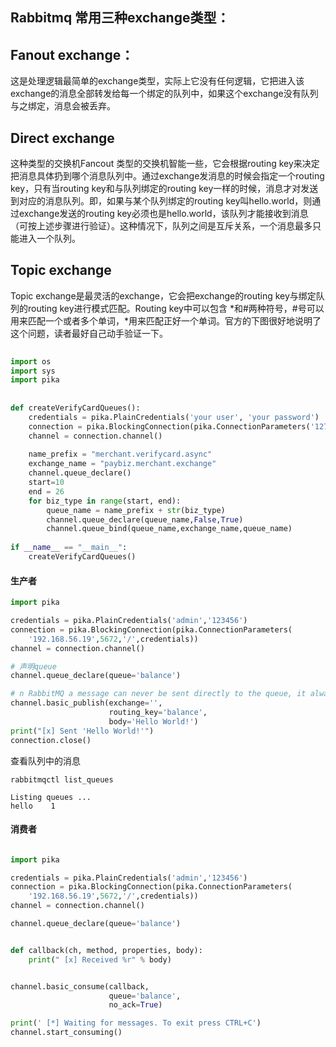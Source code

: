

## Rabbitmq 常用三种exchange类型：

## Fanout exchange：

这是处理逻辑最简单的exchange类型，实际上它没有任何逻辑，它把进入该exchange的消息全部转发给每一个绑定的队列中，如果这个exchange没有队列与之绑定，消息会被丢弃。

## Direct exchange

这种类型的交换机Fancout 类型的交换机智能一些，它会根据routing key来决定把消息具体扔到哪个消息队列中。通过exchange发消息的时候会指定一个routing key，只有当routing key和与队列绑定的routing key一样的时候，消息才对发送到对应的消息队列。即，如果与某个队列绑定的routing key叫hello.world，则通过exchange发送的routing key必须也是hello.world，该队列才能接收到消息（可按上述步骤进行验证）。这种情况下，队列之间是互斥关系，一个消息最多只能进入一个队列。

## Topic exchange

Topic exchange是最灵活的exchange，它会把exchange的routing key与绑定队列的routing key进行模式匹配。Routing key中可以包含 *和#两种符号，#号可以用来匹配一个或者多个单词，*用来匹配正好一个单词。官方的下图很好地说明了这个问题，读者最好自己动手验证一下。



```python
 
import os
import sys
import pika
 
 
def createVerifyCardQueues():
    credentials = pika.PlainCredentials('your user', 'your password')
    connection = pika.BlockingConnection(pika.ConnectionParameters('127.0.0.1',5672,"/",credentials))
    channel = connection.channel()
 
    name_prefix = "merchant.verifycard.async"
    exchange_name = "paybiz.merchant.exchange"
    channel.queue_declare()
    start=10
    end = 26
    for biz_type in range(start, end):
        queue_name = name_prefix + str(biz_type)
        channel.queue_declare(queue_name,False,True)
        channel.queue_bind(queue_name,exchange_name,queue_name)
 
if __name__ == "__main__":
    createVerifyCardQueues()
```





#### 生产者

```python
import pika

credentials = pika.PlainCredentials('admin','123456')
connection = pika.BlockingConnection(pika.ConnectionParameters(
    '192.168.56.19',5672,'/',credentials))
channel = connection.channel()

# 声明queue
channel.queue_declare(queue='balance')

# n RabbitMQ a message can never be sent directly to the queue, it always needs to go through an exchange.
channel.basic_publish(exchange='',
                      routing_key='balance',
                      body='Hello World!')
print("[x] Sent 'Hello World!'")
connection.close()
```

查看队列中的消息

```shell
rabbitmqctl list_queues

Listing queues ...
hello    1
```



#### 消费者

```python

import pika

credentials = pika.PlainCredentials('admin','123456')
connection = pika.BlockingConnection(pika.ConnectionParameters(
    '192.168.56.19',5672,'/',credentials))
channel = connection.channel()

channel.queue_declare(queue='balance')


def callback(ch, method, properties, body):
    print(" [x] Received %r" % body)


channel.basic_consume(callback,
                      queue='balance',
                      no_ack=True)

print(' [*] Waiting for messages. To exit press CTRL+C')
channel.start_consuming()
```

